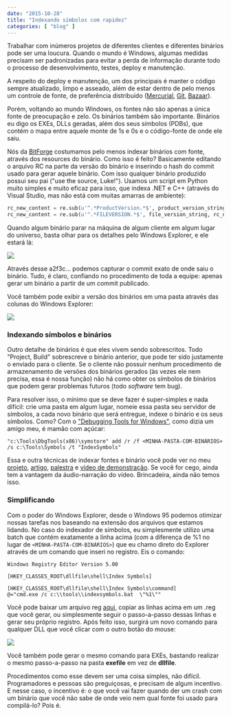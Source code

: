 ```yaml
---
date: "2015-10-28"
title: "Indexando símbolos com rapidez"
categories: [ "blog" ]
---
```

Trabalhar com inúmeros projetos de diferentes clientes e diferentes binários pode ser uma loucura. Quando o mundo é Windows, algumas medidas precisam ser padronizadas para evitar a perda de informação durante todo o processo de desenvolvimento, testes, deploy e manutenção.

A respeito do deploy e manutenção, um dos principais é manter o código sempre atualizado, limpo e asseado, além de estar dentro de pelo menos um controle de fonte, de preferência distribuído ([Mercurial](http://caloni.com.br/guia-basico-de-controle-de-codigo-mercurial), [Git](http://caloni.com.br/depurando-ate-o-fim-do-mundo-e-de-volta-de-novo-source-server-com-github), [Bazaar](http://caloni.com.br/guia-basico-de-repositorios-no-bazaar)).

Porém, voltando ao mundo Windows, os fontes não são apenas a única fonte de preocupação e zelo. Os binários também são importante. Binários eu digo os EXEs, DLLs geradas, além dos seus símbolos (PDBs), que contém o mapa entre aquele monte de 1s e 0s e o código-fonte de onde ele saiu.

Nós da [BitForge](http://www.bitforge.com.br) costumamos pelo menos indexar binários com fonte, através dos resources do binário. Como isso é feito? Basicamente editando o arquivo RC na parte da versão do binário e inserindo o hash do commit usado para gerar aquele binário. Com isso qualquer binário produzido possui seu pai ("use the source, Luke!"). Usamos um script em Python muito simples e muito eficaz para isso, que indexa .NET e C++ (através do Visual Studio, mas não está com muitas amarras de ambiente):

```python
rc_new_content = re.sub(u'^.*ProductVersion.*$', product_version_string, rc_original_content, flags=re.MULTILINE)
rc_new_content = re.sub(u'^.*FILEVERSION.*$', file_version_string, rc_new_content, flags=re.MULTILINE)
```

Quando algum binário parar na máquina de algum cliente em algum lugar do universo, basta olhar para os detalhes pelo Windows Explorer, e ele estará lá:

![](http://i.imgur.com/mogZt3n.png)

Através desse a2f3c... podemos capturar o commit exato de onde saiu o binário. Tudo, é claro, confiando no procedimento de toda a equipe: apenas gerar um binário a partir de um commit publicado.

Você também pode exibir a versão dos binários em uma pasta através das colunas do Windows Explorer:

![](http://i.imgur.com/vfY2oan.png)

### Indexando símbolos e binários

Outro detalhe de binários é que eles vivem sendo sobrescritos. Todo "Project, Build" sobrescreve o binário anterior, que pode ter sido justamente o enviado para o cliente. Se o cliente não possuir nenhum procedimento de armazenamento de versões dos binários gerados (às vezes ele nem precisa, essa é nossa função) não há como obter os símbolos de binários que podem gerar problemas futuros (todo _software_ tem bug).

Para resolver isso, o mínimo que se deve fazer é super-simples e nada difícil: crie uma pasta em algum lugar, nomeie essa pasta seu servidor de símbolos, a cada novo binário que será entregue, indexe o binário e os seus símbolos. Como? Com o ["Debugging Tools for Windows"](https://msdn.microsoft.com/en-us/library/windows/hardware/ff551063(v=vs.85).aspx), como dizia um amigo meu, é mamão com açúcar:

```
"c:\Tools\DbgTools(x86)\symstore" add /r /f <MINHA-PASTA-COM-BINÁRIOS> /s c:\Tools\Symbols /t "IndexSymbols"
```

Essa e outra técnicas de indexar fontes e binário você pode ver no meu [projeto](https://github.com/Caloni/GitIndex), [artigo](http://caloni.com.br/depurando-ate-o-fim-do-mundo-e-de-volta-de-novo-source-server-com-github), [palestra](http://caloni.com.br/ccppbr-rio-12/) e [vídeo de demonstração](https://www.youtube.com/watch?v=mZewxqlFShA). Se você for cego, ainda tem a vantagem da áudio-narração do vídeo. Brincadeira, ainda não temos isso.

### Simplificando

Com o poder do Windows Explorer, desde o Windows 95 podemos otimizar nossas tarefas nos baseando na extensão dos arquivos que estamos lidando. No caso do indexador de símbolos, eu simplesmente utilizo uma batch que contém exatamente a linha acima (com a diferença de %1 no lugar de `<MINHA-PASTA-COM-BINÁRIOS>`) que eu chamo direto do Explorer através de um comando que inseri no registro. Eis o comando:

```
Windows Registry Editor Version 5.00

[HKEY_CLASSES_ROOT\dllfile\shell\Index Symbols]

[HKEY_CLASSES_ROOT\dllfile\shell\Index Symbols\command]
@="cmd.exe /c c:\\tools\\indexsymbols.bat  \"%1\""
```

Você pode baixar um arquivo reg [aqui](/download/index-symbols.reg), copiar as linhas acima em um .reg que você gerar, ou simplesmente seguir o passo-a-passo dessas linhas e gerar seu próprio registro. Após feito isso, surgirá um novo comando para qualquer DLL que você clicar com o outro botão do mouse:

![](http://i.imgur.com/tvCCYcm.png)

Você também pode gerar o mesmo comando para EXEs, bastando realizar o mesmo passo-a-passo na pasta **exefile** em vez de **dllfile**.

Procedimentos como esse devem ser uma coisa simples, não difícil. Programadores e pessoas são preguiçosas, e precisam de algum incentivo. E nesse caso, o incentivo é: o que você vai fazer quando der um crash com um binário que você não sabe de onde veio nem qual fonte foi usado para compilá-lo? Pois é.
